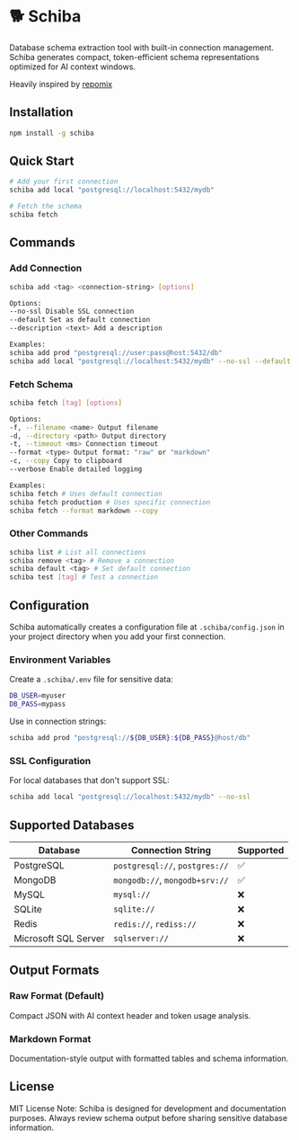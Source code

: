 # 🐕 Schiba

Database schema extraction tool with built-in connection management. Schiba generates compact, token-efficient schema representations optimized for AI context windows.

Heavily inspired by [repomix](https://www.npmjs.com/package/repomix)

## Installation

```bash
npm install -g schiba
```

## Quick Start

```bash
# Add your first connection
schiba add local "postgresql://localhost:5432/mydb"

# Fetch the schema
schiba fetch
```

## Commands

### Add Connection

```bash
schiba add <tag> <connection-string> [options]

Options:
--no-ssl Disable SSL connection
--default Set as default connection
--description <text> Add a description

Examples:
schiba add prod "postgresql://user:pass@host:5432/db"
schiba add local "postgresql://localhost:5432/mydb" --no-ssl --default
```

### Fetch Schema

```bash
schiba fetch [tag] [options]

Options:
-f, --filename <name> Output filename
-d, --directory <path> Output directory
-t, --timeout <ms> Connection timeout
--format <type> Output format: "raw" or "markdown"
-c, --copy Copy to clipboard
--verbose Enable detailed logging

Examples:
schiba fetch # Uses default connection
schiba fetch production # Uses specific connection
schiba fetch --format markdown --copy
```

### Other Commands

```bash
schiba list # List all connections
schiba remove <tag> # Remove a connection
schiba default <tag> # Set default connection
schiba test [tag] # Test a connection
```

## Configuration

Schiba automatically creates a configuration file at `.schiba/config.json` in your project directory when you add your first connection.

### Environment Variables

Create a `.schiba/.env` file for sensitive data:

```bash
DB_USER=myuser
DB_PASS=mypass
```

Use in connection strings:

```bash
schiba add prod "postgresql://${DB_USER}:${DB_PASS}@host/db"
```

### SSL Configuration

For local databases that don't support SSL:

```bash
schiba add local "postgresql://localhost:5432/mydb" --no-ssl
```

## Supported Databases

| Database             | Connection String              | Supported |
| -------------------- | ------------------------------ | --------- |
| PostgreSQL           | `postgresql://`, `postgres://` | ✅        |
| MongoDB              | `mongodb://`, `mongodb+srv://` | ✅        |
| MySQL                | `mysql://`                     | ❌        |
| SQLite               | `sqlite://`                    | ❌        |
| Redis                | `redis://`, `rediss://`        | ❌        |
| Microsoft SQL Server | `sqlserver://`                 | ❌        |

## Output Formats

### Raw Format (Default)

Compact JSON with AI context header and token usage analysis.

### Markdown Format

Documentation-style output with formatted tables and schema information.

## License

MIT License
Note: Schiba is designed for development and documentation purposes. Always review schema output before sharing sensitive database information.
